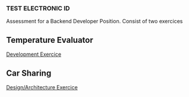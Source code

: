 ### TEST ELECTRONIC ID

Assessment for a Backend Developer Position. Consist of two exercices

## Temperature Evaluator

[Development Exercice](TemperatureEvaluator/README.MD)

## Car Sharing

[Design/Architecture Exercice](CarSharing/README.MD)

 